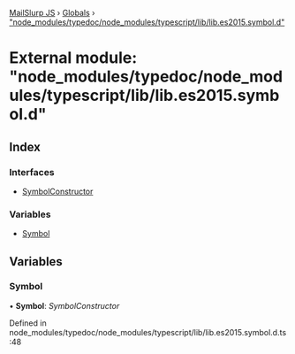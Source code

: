 [MailSlurp JS](../README.md) › [Globals](../globals.md) › ["node_modules/typedoc/node_modules/typescript/lib/lib.es2015.symbol.d"](_node_modules_typedoc_node_modules_typescript_lib_lib_es2015_symbol_d_.md)

# External module: "node_modules/typedoc/node_modules/typescript/lib/lib.es2015.symbol.d"

## Index

### Interfaces

* [SymbolConstructor](../interfaces/_node_modules_typedoc_node_modules_typescript_lib_lib_es2015_symbol_d_.symbolconstructor.md)

### Variables

* [Symbol](_node_modules_typedoc_node_modules_typescript_lib_lib_es2015_symbol_d_.md#symbol)

## Variables

###  Symbol

• **Symbol**: *SymbolConstructor*

Defined in node_modules/typedoc/node_modules/typescript/lib/lib.es2015.symbol.d.ts:48
